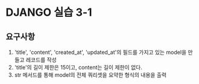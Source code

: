 # DJANGO 실습 3-1

## 요구사항
  1. 'title', 'content', 'created_at', 'updated_at'의 필드를 가지고 있는 model을 만들고 레코드를 작성
  2. 'title'의 길이 제한은 15이고, content는 길이 제한이 없다.
  3. str 메서드를 통해 model의 전체 쿼리셋을 요약한 형식의 내용을 출력